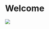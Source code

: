 # Welcome

<a href="https://wakatime.com"><img src="https://wakatime.com/share/@e48fee3e-ead5-429e-880c-36c0316e81d5/7364279d-d01b-41ce-a725-9c0e58ab8724.png" /></a>
